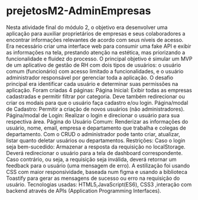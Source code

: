 # prejetosM2-AdminEmpresas

Nesta atividade final do módulo 2, o objetivo era desenvolver uma aplicação para auxiliar proprietários de empresas e seus colaboradores a encontrar informações relevantes de acordo com seus níveis de acesso. Era necessário criar uma interface web para consumir uma fake API e exibir as informações na tela, prestando atenção na estética, mas priorizando a funcionalidade e fluidez do processo. O principal objetivo é simular um MVP de um aplicativo de gestão de RH com dois tipos de usuários: o usuário comum (funcionário) com acesso limitado a funcionalidades, e o usuário administrador responsável por gerenciar toda a aplicação.
O desafio principal era identificar cada usuário e determinar suas permissões na aplicação.
Foram criadas 4 páginas: 
Página Inicial: Exibir todas as empresas cadastradas e permitir filtrar por categoria. Deve também redirecionar ou criar os modais para que o usuário faça cadastro e/ou login.
Página/modal de Cadastro: Permitir a criação de novos usuários (não administradores). 
Página/modal de Login: Realizar o login e direcionar o usuário para sua respectiva área.
Página do Usuário Comum: Renderizar as informações do usuário, nome, email, empresa e departamento que trabalha e colegas de departamento.
Com o CRUD o administrador pode tanto criar, atualizar, listar quanto deletar usuários ou departamentos.
Restrições:
Caso o login seja bem-sucedido:
Armazenar a resposta da requisição no localStorage.
Deverá redirecionar o usuário para a tela de dashboard correspondente.
Caso contrário, ou seja, a requisição seja inválida, deverá retornar um feedback para o usuário (uma mensagem de erro). 
A estilização foi usando CSS com maior responsividade, baseada num figma e usando a biblioteca Toastify para gerar as mensagens de sucesso ou erro na requisição do usuário.
Tecnologias usadas: HTML5,JavaScript(ES6), CSS3 ,interação com backend através de APIs (Application Programming Interfaces).
